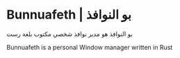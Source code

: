 # Bunnuafeth | بو النوافذ
بو النوافذ هو مدير نوافذ شخصي مكتوب بلغة رست

Bunnuafeth is a personal Window manager written in Rust
